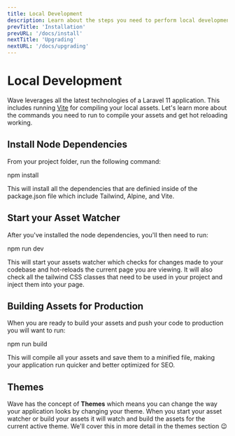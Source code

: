 ```yaml
---
title: Local Development
description: Learn about the steps you need to perform local development on your app
prevTitle: 'Installation'
prevURL: '/docs/install'
nextTitle: 'Upgrading'
nextURL: '/docs/upgrading'
---
```


# Local Development

Wave leverages all the latest technologies of a Laravel 11 application. This includes running <a href="https://vitejs.dev/" target="_blank">Vite</a> for compiling your local assets. Let's learn more about the commands you need to run to compile your assets and get hot reloading working.

## Install Node Dependencies

From your project folder, run the following command:

<div class="p-5 font-mono whitespace-break-spaces bg-neutral-800 text-sm rounded-xl border border-white/[8%]"><span class="text-[#62d6e8]">npm</span> <span class="text-[#f8e164]">install</span></div>

This will install all the dependencies that are definied inside of the package.json file which include Tailwind, Alpine, and Vite.

## Start your Asset Watcher

After you've installed the node dependencies, you'll then need to run:

<div class="p-5 font-mono text-sm bg-neutral-800 rounded-xl whitespace-break-spaces"><span class="text-[#62d6e8]">npm</span> <span class="text-[#f8e164]">run</span> <span class="text-[#f8e164]">dev</span></div>

This will start your assets watcher which checks for changes made to your codebase and hot-reloads the current page you are viewing. It will also check all the tailwind CSS classes that need to be used in your project and inject them into your page.

## Building Assets for Production

When you are ready to build your assets and push your code to production you will want to run:

<div class="p-5 font-mono text-sm bg-neutral-800 rounded-xl whitespace-break-spaces"><span class="text-[#62d6e8]">npm</span> <span class="text-[#f8e164]">run</span> <span class="text-[#f8e164]">build</span></div>

This will compile all your assets and save them to a minified file, making your application run quicker and better optimized for SEO.

## Themes

Wave has the concept of **Themes** which means you can change the way your application looks by changing your theme. When you start your asset watcher or build your assets it will watch and build the assets for the current active theme. We'll cover this in more detail in the themes section 😉

